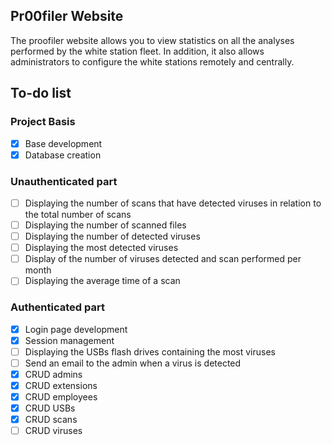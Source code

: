 ## Pr00filer Website

The proofiler website allows you to view statistics on all the analyses performed by the white station fleet. In addition, it also allows administrators to configure the white stations remotely and centrally.

## To-do list

### Project Basis

- [x] Base development
- [x] Database creation

### Unauthenticated part

- [ ] Displaying the number of scans that have detected viruses in relation to the total number of scans
- [ ] Displaying the number of scanned files
- [ ] Displaying the number of detected viruses
- [ ] Displaying the most detected viruses
- [ ] Display of the number of viruses detected and scan performed per month
- [ ] Displaying the average time of a scan

### Authenticated part

- [x] Login page development
- [x] Session management
- [ ] Displaying the USBs flash drives containing the most viruses
- [ ] Send an email to the admin when a virus is detected
- [x] CRUD admins
- [x] CRUD extensions
- [x] CRUD employees
- [x] CRUD USBs
- [x] CRUD scans
- [ ] CRUD viruses
